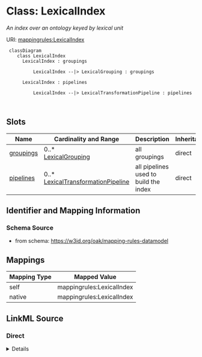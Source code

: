 # Class: LexicalIndex


_An index over an ontology keyed by lexical unit_





URI: [mappingrules:LexicalIndex](https://w3id.org/oak/mapping-rules-datamodel/LexicalIndex)



```{mermaid}
 classDiagram
    class LexicalIndex
      LexicalIndex : groupings
        
          LexicalIndex --|> LexicalGrouping : groupings
        
      LexicalIndex : pipelines
        
          LexicalIndex --|> LexicalTransformationPipeline : pipelines
        
      
```




<!-- no inheritance hierarchy -->


## Slots

| Name | Cardinality and Range | Description | Inheritance |
| ---  | --- | --- | --- |
| [groupings](groupings.md) | 0..* <br/> [LexicalGrouping](LexicalGrouping.md) | all groupings | direct |
| [pipelines](pipelines.md) | 0..* <br/> [LexicalTransformationPipeline](LexicalTransformationPipeline.md) | all pipelines used to build the index | direct |









## Identifier and Mapping Information







### Schema Source


* from schema: https://w3id.org/oak/mapping-rules-datamodel





## Mappings

| Mapping Type | Mapped Value |
| ---  | ---  |
| self | mappingrules:LexicalIndex |
| native | mappingrules:LexicalIndex |





## LinkML Source

<!-- TODO: investigate https://stackoverflow.com/questions/37606292/how-to-create-tabbed-code-blocks-in-mkdocs-or-sphinx -->

### Direct

<details>
```yaml
name: LexicalIndex
description: An index over an ontology keyed by lexical unit
from_schema: https://w3id.org/oak/mapping-rules-datamodel
rank: 1000
attributes:
  groupings:
    name: groupings
    description: all groupings
    from_schema: https://w3id.org/oak/lexical-index
    rank: 1000
    multivalued: true
    range: LexicalGrouping
    inlined: true
  pipelines:
    name: pipelines
    description: all pipelines used to build the index
    from_schema: https://w3id.org/oak/lexical-index
    rank: 1000
    multivalued: true
    range: LexicalTransformationPipeline
    inlined: true

```
</details>

### Induced

<details>
```yaml
name: LexicalIndex
description: An index over an ontology keyed by lexical unit
from_schema: https://w3id.org/oak/mapping-rules-datamodel
rank: 1000
attributes:
  groupings:
    name: groupings
    description: all groupings
    from_schema: https://w3id.org/oak/lexical-index
    rank: 1000
    multivalued: true
    alias: groupings
    owner: LexicalIndex
    domain_of:
    - LexicalIndex
    range: LexicalGrouping
    inlined: true
  pipelines:
    name: pipelines
    description: all pipelines used to build the index
    from_schema: https://w3id.org/oak/lexical-index
    rank: 1000
    multivalued: true
    alias: pipelines
    owner: LexicalIndex
    domain_of:
    - LexicalIndex
    range: LexicalTransformationPipeline
    inlined: true

```
</details>
